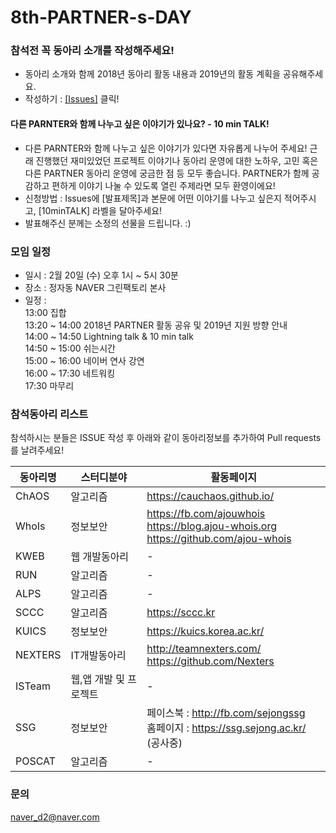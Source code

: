 # 8th-PARTNER-s-DAY

### 참석전 꼭 동아리 소개를 작성해주세요!
 - 동아리 소개와 함께 2018년 동아리 활동 내용과 2019년의 활동 계획을 공유해주세요.
 - 작성하기 : [[Issues]](https://github.com/D2CAMPUS-PARTNER/8th-PARTNER-s-DAY/issues/new) 클릭!

#### 다른 PARNTER와 함께 나누고 싶은 이야기가 있나요? - 10 min TALK!
- 다른 PARNTER와 함께 나누고 싶은 이야기가 있다면 자유롭게 나누어 주세요! 근래 진행했던 재미있었던 프로젝트 이야기나 동아리 운영에 대한 노하우, 고민 혹은 다른 PARTNER 동아리 운영에 궁금한 점 등 모두 좋습니다. PARTNER가 함께 공감하고 편하게 이야기 나눌 수 있도록 열린 주제라면 모두 환영이에요!
- 신청방법 : Issues에 [발표제목]과 본문에 어떤 이야기를 나누고 싶은지 적어주시고, [10minTALK] 라벨을 달아주세요!
- 발표해주신 분께는 소정의 선물을 드립니다. :)

### 모임 일정
- 일시 : 2월 20일 (수) 오후 1시 ~ 5시 30분
- 장소 : 정자동 NAVER 그린팩토리 본사
- 일정 :<br/>
13:00 집합<br/>
13:20 ~ 14:00 2018년 PARTNER 활동 공유 및 2019년 지원 방향 안내<br/>
14:00 ~ 14:50 Lightning talk & 10 min talk<br/>
14:50 ~ 15:00 쉬는시간<br/>
15:00 ~ 16:00 네이버 연사 강연<br/>
16:00 ~ 17:30 네트워킹<br/>
17:30 마무리<br/>

### 참석동아리 리스트
참석하시는 분들은 ISSUE 작성 후 아래와 같이 동아리정보를 추가하여 Pull requests를 날려주세요!

동아리명|스터디분야|활동페이지
--------------|----------|----------
ChAOS|알고리즘|https://cauchaos.github.io/
WhoIs|정보보안|https://fb.com/ajouwhois<br/>https://blog.ajou-whois.org<br/>https://github.com/ajou-whois
KWEB|웹 개발동아리|-
RUN|알고리즘|-
ALPS|알고리즘|-
SCCC|알고리즘|https://sccc.kr
KUICS|정보보안|https://kuics.korea.ac.kr/
NEXTERS|IT개발동아리|http://teamnexters.com/<br/>https://github.com/Nexters
ISTeam|웹,앱 개발 및 프로젝트|-
SSG|정보보안|페이스북 : http://fb.com/sejongssg <br/>홈페이지 : https://ssg.sejong.ac.kr/ (공사중)
POSCAT|알고리즘|-

### 문의
naver_d2@naver.com
